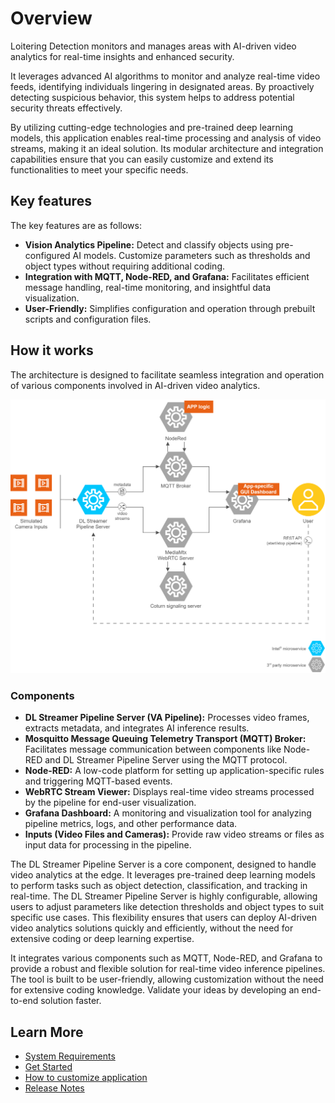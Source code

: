 # Overview

Loitering Detection monitors and manages areas with AI-driven video analytics for real-time insights and enhanced security.

It leverages advanced AI algorithms to monitor and analyze real-time video feeds, identifying individuals lingering in designated areas. By proactively detecting suspicious behavior, this system helps to address potential security threats effectively.

By utilizing cutting-edge technologies and pre-trained deep learning models, this application enables real-time processing and analysis of video streams, making it an ideal solution. Its modular architecture and integration capabilities ensure that you can easily customize and extend its functionalities to meet your specific needs.

## Key features

The key features are as follows:

- **Vision Analytics Pipeline:** Detect and classify objects using pre-configured AI models. Customize parameters such as thresholds and object types without requiring additional coding.
- **Integration with MQTT, Node-RED, and Grafana:** Facilitates efficient message handling, real-time monitoring, and insightful data visualization.
- **User-Friendly:** Simplifies configuration and operation through prebuilt scripts and configuration files.

## How it works

The architecture is designed to facilitate seamless integration and operation of various components involved in AI-driven video analytics.

![Architecture Diagram](./_images/loitering-detection-architecture.drawio.svg)

### Components

- **DL Streamer Pipeline Server (VA Pipeline):** Processes video frames, extracts metadata, and integrates AI inference results.
- **Mosquitto Message Queuing Telemetry Transport (MQTT) Broker:** Facilitates message communication between components like Node-RED and DL Streamer Pipeline Server using the MQTT protocol.
- **Node-RED:** A low-code platform for setting up application-specific rules and triggering MQTT-based events.
- **WebRTC Stream Viewer:** Displays real-time video streams processed by the pipeline for end-user visualization.
- **Grafana Dashboard:** A monitoring and visualization tool for analyzing pipeline metrics, logs, and other performance data.
- **Inputs (Video Files and Cameras):** Provide raw video streams or files as input data for processing in the pipeline.

The DL Streamer Pipeline Server is a core component, designed to handle video analytics at the edge. It leverages pre-trained deep learning models to perform tasks such as object detection, classification, and tracking in real-time. The DL Streamer Pipeline Server is highly configurable, allowing users to adjust parameters like detection thresholds and object types to suit specific use cases. This flexibility ensures that users can deploy AI-driven video analytics solutions quickly and efficiently, without the need for extensive coding or deep learning expertise.

It integrates various components such as MQTT, Node-RED, and Grafana to provide a robust and flexible solution for real-time video inference pipelines. The tool is built to be user-friendly, allowing customization without the need for extensive coding knowledge. Validate your ideas by developing an end-to-end solution faster.

## Learn More
- [System Requirements](system-requirements.md)
- [Get Started](get-started.md)
- [How to customize application](how-to-customize-application.md)
- [Release Notes](release-notes.md)